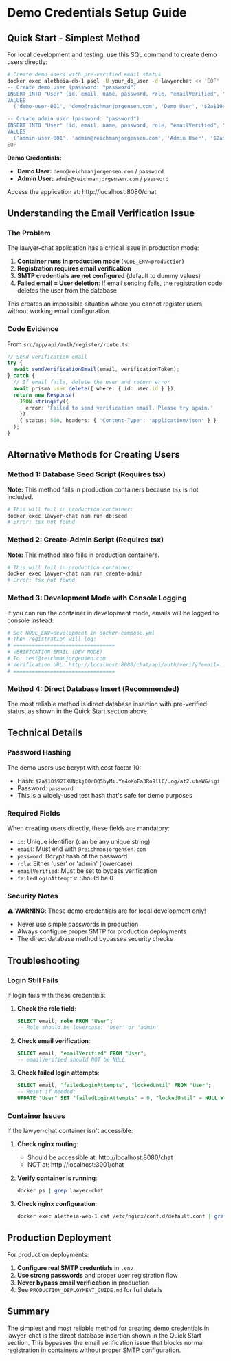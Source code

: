 # Demo Credentials Setup Guide

## Quick Start - Simplest Method

For local development and testing, use this SQL command to create demo users directly:

```bash
# Create demo users with pre-verified email status
docker exec aletheia-db-1 psql -U your_db_user -d lawyerchat << 'EOF'
-- Create demo user (password: "password")
INSERT INTO "User" (id, email, name, password, role, "emailVerified", "createdAt", "updatedAt", "failedLoginAttempts")
VALUES 
  ('demo-user-001', 'demo@reichmanjorgensen.com', 'Demo User', '$2a$10$92IXUNpkjO0rOQ5byMi.Ye4oKoEa3Ro9llC/.og/at2.uheWG/igi', 'user', NOW(), NOW(), NOW(), 0);

-- Create admin user (password: "password")
INSERT INTO "User" (id, email, name, password, role, "emailVerified", "createdAt", "updatedAt", "failedLoginAttempts")
VALUES 
  ('admin-user-001', 'admin@reichmanjorgensen.com', 'Admin User', '$2a$10$92IXUNpkjO0rOQ5byMi.Ye4oKoEa3Ro9llC/.og/at2.uheWG/igi', 'admin', NOW(), NOW(), NOW(), 0);
EOF
```

**Demo Credentials:**
- **Demo User:** `demo@reichmanjorgensen.com` / `password`
- **Admin User:** `admin@reichmanjorgensen.com` / `password`

Access the application at: http://localhost:8080/chat

## Understanding the Email Verification Issue

### The Problem

The lawyer-chat application has a critical issue in production mode:

1. **Container runs in production mode** (`NODE_ENV=production`)
2. **Registration requires email verification**
3. **SMTP credentials are not configured** (default to dummy values)
4. **Failed email = User deletion**: If email sending fails, the registration code deletes the user from the database

This creates an impossible situation where you cannot register users without working email configuration.

### Code Evidence

From `src/app/api/auth/register/route.ts`:

```typescript
// Send verification email
try {
  await sendVerificationEmail(email, verificationToken);
} catch {
  // If email fails, delete the user and return error
  await prisma.user.delete({ where: { id: user.id } });
  return new Response(
    JSON.stringify({ 
      error: 'Failed to send verification email. Please try again.' 
    }), 
    { status: 500, headers: { 'Content-Type': 'application/json' } }
  );
}
```

## Alternative Methods for Creating Users

### Method 1: Database Seed Script (Requires tsx)

**Note:** This method fails in production containers because `tsx` is not included.

```bash
# This will fail in production container:
docker exec lawyer-chat npm run db:seed
# Error: tsx not found
```

### Method 2: Create-Admin Script (Requires tsx)

**Note:** This method also fails in production containers.

```bash
# This will fail in production container:
docker exec lawyer-chat npm run create-admin
# Error: tsx not found
```

### Method 3: Development Mode with Console Logging

If you can run the container in development mode, emails will be logged to console instead:

```bash
# Set NODE_ENV=development in docker-compose.yml
# Then registration will log:
# =================================
# VERIFICATION EMAIL (DEV MODE)
# To: test@reichmanjorgensen.com
# Verification URL: http://localhost:8080/chat/api/auth/verify?email=...
# =================================
```

### Method 4: Direct Database Insert (Recommended)

The most reliable method is direct database insertion with pre-verified status, as shown in the Quick Start section above.

## Technical Details

### Password Hashing

The demo users use bcrypt with cost factor 10:
- Hash: `$2a$10$92IXUNpkjO0rOQ5byMi.Ye4oKoEa3Ro9llC/.og/at2.uheWG/igi`
- Password: `password`
- This is a widely-used test hash that's safe for demo purposes

### Required Fields

When creating users directly, these fields are mandatory:
- `id`: Unique identifier (can be any unique string)
- `email`: Must end with `@reichmanjorgensen.com`
- `password`: Bcrypt hash of the password
- `role`: Either 'user' or 'admin' (lowercase)
- `emailVerified`: Must be set to bypass verification
- `failedLoginAttempts`: Should be 0

### Security Notes

⚠️ **WARNING**: These demo credentials are for local development only!
- Never use simple passwords in production
- Always configure proper SMTP for production deployments
- The direct database method bypasses security checks

## Troubleshooting

### Login Still Fails

If login fails with these credentials:

1. **Check the role field**:
   ```sql
   SELECT email, role FROM "User";
   -- Role should be lowercase: 'user' or 'admin'
   ```

2. **Check email verification**:
   ```sql
   SELECT email, "emailVerified" FROM "User";
   -- emailVerified should NOT be NULL
   ```

3. **Check failed login attempts**:
   ```sql
   SELECT email, "failedLoginAttempts", "lockedUntil" FROM "User";
   -- Reset if needed:
   UPDATE "User" SET "failedLoginAttempts" = 0, "lockedUntil" = NULL WHERE email = 'demo@reichmanjorgensen.com';
   ```

### Container Issues

If the lawyer-chat container isn't accessible:

1. **Check nginx routing**:
   - Should be accessible at: http://localhost:8080/chat
   - NOT at: http://localhost:3001/chat

2. **Verify container is running**:
   ```bash
   docker ps | grep lawyer-chat
   ```

3. **Check nginx configuration**:
   ```bash
   docker exec aletheia-web-1 cat /etc/nginx/conf.d/default.conf | grep -A 5 "location /chat"
   ```

## Production Deployment

For production deployments:

1. **Configure real SMTP credentials** in `.env`
2. **Use strong passwords** and proper user registration flow
3. **Never bypass email verification** in production
4. See `PRODUCTION_DEPLOYMENT_GUIDE.md` for full details

## Summary

The simplest and most reliable method for creating demo credentials in lawyer-chat is the direct database insertion shown in the Quick Start section. This bypasses the email verification issue that blocks normal registration in containers without proper SMTP configuration.